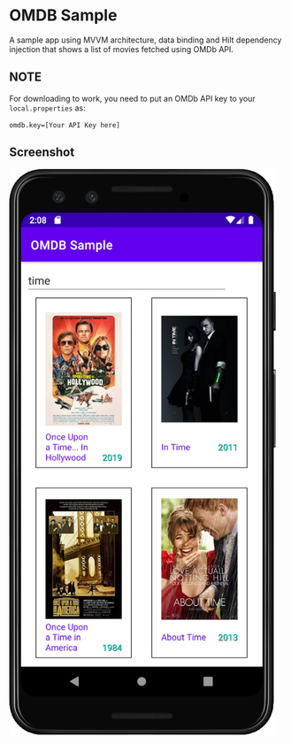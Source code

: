 # OMDB Sample

A sample app using MVVM architecture, data binding and Hilt dependency injection that shows a list of movies fetched using OMDb API.

## NOTE
For downloading to work, you need to put an OMDb API key to your `local.properties` as:
```
omdb.key=[Your API Key here]
```

## Screenshot
![Movies List screenshot](/movies_list.png)
